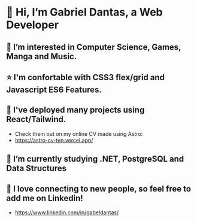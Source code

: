  # 👋 Hi, I’m Gabriel Dantas, a Web Developer

## 👀 I’m interested in Computer Science, Games, Manga and Music.

## ⭐ I'm confortable with CSS3 flex/grid and Javascript ES6 Features.

## 🔖 I've deployed many projects using React/Tailwind.
- Check them out on my online CV made using Astro:
- https://astro-cv-ten.vercel.app/

## 🌱 I’m currently studying .NET, PostgreSQL and Data Structures

## 🤝 I love connecting to new people, so feel free to add me on Linkedin!
- https://www.linkedin.com/in/gabeldantas/
